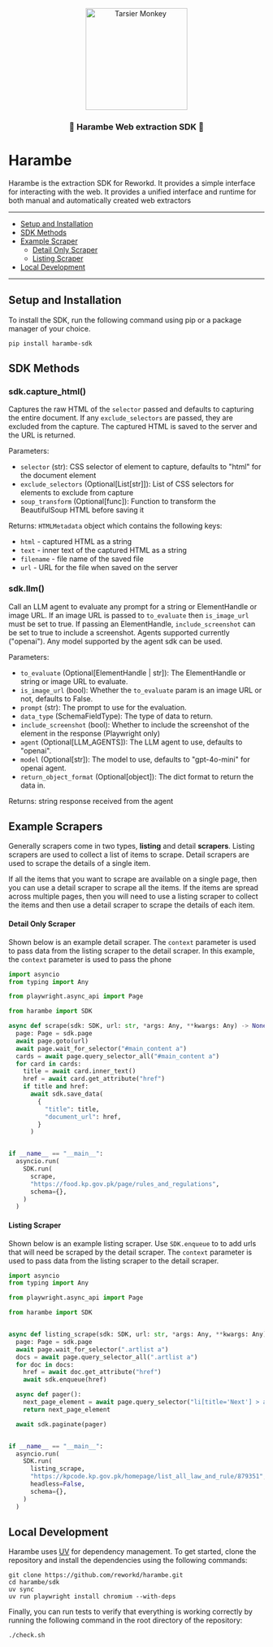 <p align="center">
  <img src="./.github/assets/banner.png" height="200" alt="Tarsier Monkey" />
</p>

<h3 align="center">🦍 Harambe Web extraction SDK 🦍</h2>

# Harambe

Harambe is the extraction SDK for Reworkd. It provides a simple interface
for interacting with the web. It provides a unified interface and runtime
for both manual and automatically created web extractors

---

- [Setup and Installation](#setup-and-installation)
- [SDK Methods](#sdk-methods)
- [Example Scraper](#example-scrapers)
  - [Detail Only Scraper](#detail-only-scraper)
  - [Listing Scraper](#listing-scraper)
- [Local Development](#local-development)

---

## Setup and Installation

To install the SDK, run the following command using pip or a package manager of your choice.
```shell
pip install harambe-sdk
```

## SDK Methods

### sdk.capture_html()
Captures the raw HTML of the `selector` passed and defaults to capturing the entire document.
If any `exclude_selectors` are passed, they are excluded from the capture.
The captured HTML is saved to the server and the URL is returned.

Parameters:
- `selector` (str): CSS selector of element to capture, defaults to "html" for the document element
- `exclude_selectors` (Optional[List[str]]): List of CSS selectors for elements to exclude from capture
- `soup_transform` (Optional[func]): Function to transform the BeautifulSoup HTML before saving it

Returns:
`HTMLMetadata` object which contains the following keys:
- `html` - captured HTML as a string
- `text` - inner text of the captured HTML as a string
- `filename` - file name of the saved file
- `url` - URL for the file when saved on the server

### sdk.llm()
Call an LLM agent to evaluate any prompt for a string or ElementHandle or image URL.
If an image URL is passed to `to_evaluate` then `is_image_url` must be set to true.
If passing an ElementHandle, `include_screenshot` can be set to true to include a screenshot.
Agents supported currently ("openai").
Any model supported by the agent sdk can be used.

Parameters:
- `to_evaluate` (Optional[ElementHandle | str]): The ElementHandle or string or image URL to evaluate.
- `is_image_url` (bool): Whether the `to_evaluate` param is an image URL or not, defaults to False.
- `prompt` (str): The prompt to use for the evaluation.
- `data_type` (SchemaFieldType): The type of data to return.
- `include_screenshot` (bool): Whether to include the screenshot of the element in the response (Playwright only)
- `agent` (Optional[LLM_AGENTS]): The LLM agent to use, defaults to "openai".
- `model` (Optional[str]): The model to use, defaults to "gpt-4o-mini" for openai agent.
- `return_object_format` (Optional[object]): The dict format to return the data in.

Returns:
  string response received from the agent


## Example Scrapers

Generally scrapers come in two types, **listing** and detail **scrapers**. Listing
scrapers are used to collect a list of items to scrape. Detail scrapers
are used to scrape the details of a single item.

If all the items that you want to scrape are available on a single page,
then you can use a detail scraper to scrape all the items. If the
items are spread across multiple pages, then you will need to use a
listing scraper to collect the items and then use a detail scraper to
scrape the details of each item.

#### Detail Only Scraper

Shown below is an example detail scraper. The `context` parameter is
used to pass data from the listing scraper to the detail scraper.
In this example, the `context` parameter is used to pass the phone

```python
import asyncio
from typing import Any

from playwright.async_api import Page

from harambe import SDK

async def scrape(sdk: SDK, url: str, *args: Any, **kwargs: Any) -> None:
  page: Page = sdk.page
  await page.goto(url)
  await page.wait_for_selector("#main_content a")
  cards = await page.query_selector_all("#main_content a")
  for card in cards:
    title = await card.inner_text()
    href = await card.get_attribute("href")
    if title and href:
      await sdk.save_data(
        {
          "title": title,
          "document_url": href,
        }
      )


if __name__ == "__main__":
  asyncio.run(
    SDK.run(
      scrape,
      "https://food.kp.gov.pk/page/rules_and_regulations",
      schema={},
    )
  )
```

#### Listing Scraper

Shown below is an example listing scraper. Use `SDK.enqueue` to to add
urls that will need be scraped by the detail scraper. The `context`
parameter is used to pass data from the listing scraper to the detail
scraper.

```python
import asyncio
from typing import Any

from playwright.async_api import Page

from harambe import SDK


async def listing_scrape(sdk: SDK, url: str, *args: Any, **kwargs: Any) -> None:
  page: Page = sdk.page
  await page.wait_for_selector(".artlist a")
  docs = await page.query_selector_all(".artlist a")
  for doc in docs:
    href = await doc.get_attribute("href")
    await sdk.enqueue(href)

  async def pager():
    next_page_element = await page.query_selector("li[title='Next'] > a")
    return next_page_element

  await sdk.paginate(pager)


if __name__ == "__main__":
  asyncio.run(
    SDK.run(
      listing_scrape,
      "https://kpcode.kp.gov.pk/homepage/list_all_law_and_rule/879351",
      headless=False,
      schema={},
    )
  )
```

## Local Development
Harambe uses [UV](https://docs.astral.sh/uv/getting-started/installation/) for dependency management. 
To get started, clone the repository and install the dependencies using the following commands:

```shell
git clone https://github.com/reworkd/harambe.git
cd harambe/sdk
uv sync
uv run playwright install chromium --with-deps
```

Finally, you can run tests to verify that everything is working correctly by running the
following command in the root directory of the repository:
```shell
./check.sh
```

